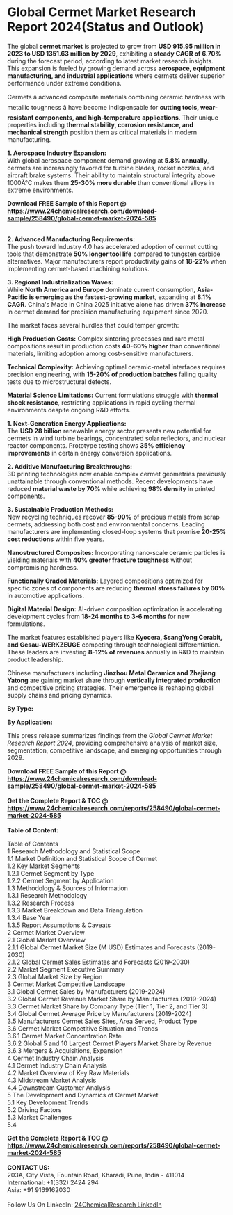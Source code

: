 <h1>Global Cermet Market Research Report 2024(Status and Outlook)</h1><p>The global <strong>cermet market</strong> is projected to grow from <strong>USD 915.95 million in 2023 to USD 1351.63 million by 2029</strong>, exhibiting a <strong>steady CAGR of 6.70%</strong> during the forecast period, according to latest market research insights. This expansion is fueled by growing demand across <strong>aerospace, equipment manufacturing, and industrial applications</strong> where cermets deliver superior performance under extreme conditions.</p><p>Cermets â advanced composite materials combining ceramic hardness with metallic toughness â have become indispensable for <strong>cutting tools, wear-resistant components, and high-temperature applications</strong>. Their unique properties including <strong>thermal stability, corrosion resistance, and mechanical strength</strong> position them as critical materials in modern manufacturing.</p><p><strong>1. Aerospace Industry Expansion:</strong><br>
With global aerospace component demand growing at <strong>5.8% annually</strong>, cermets are increasingly favored for turbine blades, rocket nozzles, and aircraft brake systems. Their ability to maintain structural integrity above 1000Â°C makes them <strong>25-30% more durable</strong> than conventional alloys in extreme environments.</p><div><b>Download FREE Sample of this Report @ 
            <a href="https://www.24chemicalresearch.com/download-sample/258490/global-cermet-market-2024-585">
            https://www.24chemicalresearch.com/download-sample/258490/global-cermet-market-2024-585</a></b></div><br><p><strong>2. Advanced Manufacturing Requirements:</strong><br>
The push toward Industry 4.0 has accelerated adoption of cermet cutting tools that demonstrate <strong>50% longer tool life</strong> compared to tungsten carbide alternatives. Major manufacturers report productivity gains of <strong>18-22%</strong> when implementing cermet-based machining solutions.</p><p><strong>3. Regional Industrialization Waves:</strong><br>
While <strong>North America and Europe</strong> dominate current consumption, <strong>Asia-Pacific is emerging as the fastest-growing market</strong>, expanding at <strong>8.1% CAGR</strong>. China's Made in China 2025 initiative alone has driven <strong>37% increase</strong> in cermet demand for precision manufacturing equipment since 2020.</p><p>The market faces several hurdles that could temper growth:</p><p><strong>High Production Costs:</strong> Complex sintering processes and rare metal compositions result in production costs <strong>40-60% higher</strong> than conventional materials, limiting adoption among cost-sensitive manufacturers.</p><p><strong>Technical Complexity:</strong> Achieving optimal ceramic-metal interfaces requires precision engineering, with <strong>15-20% of production batches</strong> failing quality tests due to microstructural defects.</p><p><strong>Material Science Limitations:</strong> Current formulations struggle with <strong>thermal shock resistance</strong>, restricting applications in rapid cycling thermal environments despite ongoing R&amp;D efforts.</p><p><strong>1. Next-Generation Energy Applications:</strong><br>
The <strong>USD 28 billion</strong> renewable energy sector presents new potential for cermets in wind turbine bearings, concentrated solar reflectors, and nuclear reactor components. Prototype testing shows <strong>35% efficiency improvements</strong> in certain energy conversion applications.</p><p><strong>2. Additive Manufacturing Breakthroughs:</strong><br>
3D printing technologies now enable complex cermet geometries previously unattainable through conventional methods. Recent developments have reduced <strong>material waste by 70%</strong> while achieving <strong>98% density</strong> in printed components.</p><p><strong>3. Sustainable Production Methods:</strong><br>
New recycling techniques recover <strong>85-90%</strong> of precious metals from scrap cermets, addressing both cost and environmental concerns. Leading manufacturers are implementing closed-loop systems that promise <strong>20-25% cost reductions</strong> within five years.</p><p><strong>Nanostructured Composites:</strong> Incorporating nano-scale ceramic particles is yielding materials with <strong>40% greater fracture toughness</strong> without compromising hardness.</p><p><strong>Functionally Graded Materials:</strong> Layered compositions optimized for specific zones of components are reducing <strong>thermal stress failures by 60%</strong> in automotive applications.</p><p><strong>Digital Material Design:</strong> AI-driven composition optimization is accelerating development cycles from <strong>18-24 months to 3-6 months</strong> for new formulations.</p><p>The market features established players like <strong>Kyocera, SsangYong Cerabit, and Gesau-WERKZEUGE</strong> competing through technological differentiation. These leaders are investing <strong>8-12% of revenues</strong> annually in R&amp;D to maintain product leadership.</p><p>Chinese manufacturers including <strong>Jinzhou Metal Ceramics and Zhejiang Yatong</strong> are gaining market share through <strong>vertically integrated production</strong> and competitive pricing strategies. Their emergence is reshaping global supply chains and pricing dynamics.</p><p><strong>By Type:</strong></p><p><strong>By Application:</strong></p><p>This press release summarizes findings from the <em>Global Cermet Market Research Report 2024</em>, providing comprehensive analysis of market size, segmentation, competitive landscape, and emerging opportunities through 2029.</p><div><b>Download FREE Sample of this Report @ 
            <a href="https://www.24chemicalresearch.com/download-sample/258490/global-cermet-market-2024-585">
            https://www.24chemicalresearch.com/download-sample/258490/global-cermet-market-2024-585</a></b></div><br><div><b>Get the Complete Report & TOC @ 
            <a href="https://www.24chemicalresearch.com/reports/258490/global-cermet-market-2024-585">
            https://www.24chemicalresearch.com/reports/258490/global-cermet-market-2024-585</a></b></div><br>
            <b>Table of Content:</b><p>Table of Contents<br />
1 Research Methodology and Statistical Scope<br />
1.1 Market Definition and Statistical Scope of Cermet<br />
1.2 Key Market Segments<br />
1.2.1 Cermet Segment by Type<br />
1.2.2 Cermet Segment by Application<br />
1.3 Methodology & Sources of Information<br />
1.3.1 Research Methodology<br />
1.3.2 Research Process<br />
1.3.3 Market Breakdown and Data Triangulation<br />
1.3.4 Base Year<br />
1.3.5 Report Assumptions & Caveats<br />
2 Cermet Market Overview<br />
2.1 Global Market Overview<br />
2.1.1 Global Cermet Market Size (M USD) Estimates and Forecasts (2019-2030)<br />
2.1.2 Global Cermet Sales Estimates and Forecasts (2019-2030)<br />
2.2 Market Segment Executive Summary<br />
2.3 Global Market Size by Region<br />
3 Cermet Market Competitive Landscape<br />
3.1 Global Cermet Sales by Manufacturers (2019-2024)<br />
3.2 Global Cermet Revenue Market Share by Manufacturers (2019-2024)<br />
3.3 Cermet Market Share by Company Type (Tier 1, Tier 2, and Tier 3)<br />
3.4 Global Cermet Average Price by Manufacturers (2019-2024)<br />
3.5 Manufacturers Cermet Sales Sites, Area Served, Product Type<br />
3.6 Cermet Market Competitive Situation and Trends<br />
3.6.1 Cermet Market Concentration Rate<br />
3.6.2 Global 5 and 10 Largest Cermet Players Market Share by Revenue<br />
3.6.3 Mergers & Acquisitions, Expansion<br />
4 Cermet Industry Chain Analysis<br />
4.1 Cermet Industry Chain Analysis<br />
4.2 Market Overview of Key Raw Materials<br />
4.3 Midstream Market Analysis<br />
4.4 Downstream Customer Analysis<br />
5 The Development and Dynamics of Cermet Market <br />
5.1 Key Development Trends<br />
5.2 Driving Factors<br />
5.3 Market Challenges<br />
5.4 </p><div><b>Get the Complete Report & TOC @ 
            <a href="https://www.24chemicalresearch.com/reports/258490/global-cermet-market-2024-585">
            https://www.24chemicalresearch.com/reports/258490/global-cermet-market-2024-585</a></b></div><br><b>CONTACT US:</b><br>
            203A, City Vista, Fountain Road, Kharadi, Pune, India - 411014<br>
            International: +1(332) 2424 294<br>
            Asia: +91 9169162030 <br><br>
            Follow Us On LinkedIn: <a href="https://www.linkedin.com/company/24chemicalresearch/">24ChemicalResearch LinkedIn</a>